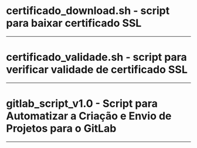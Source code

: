 # certificado_download.sh - script para baixar certificado SSL
------------------------------------------------------------------------------------------------------------------------------------------------------------------------------------------------------------------------------------
# certificado_validade.sh - script para verificar validade de certificado SSL
------------------------------------------------------------------------------------------------------------------------------------------------------------------------------------------------------------------------------------
# gitlab_script_v1.0 - Script para Automatizar a Criação e Envio de Projetos para o GitLab
------------------------------------------------------------------------------------------------------------------------------------------------------------------------------------------------------------------------------------
